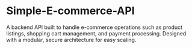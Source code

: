 # Simple-E-commerce-API
A backend API built to handle e-commerce operations such as product listings, shopping cart management, and payment processing. Designed with a modular, secure architecture for easy scaling.
